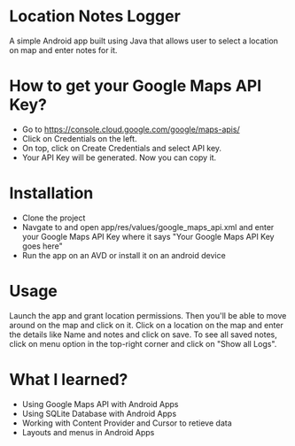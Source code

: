 # Location Notes Logger
A simple Android app built using Java that allows user to select a location on map and enter notes for it.

# How to get your Google Maps API Key?
* Go to https://console.cloud.google.com/google/maps-apis/
* Click on Credentials on the left.
* On top, click on Create Credentials and select API key.
* Your API Key will be generated. Now you can copy it.

# Installation
* Clone the project
* Navgate to and open app/res/values/google_maps_api.xml and enter your Google Maps API Key where it says "Your Google Maps API Key goes here"
* Run the app on an AVD or install it on an android device

# Usage
Launch the app and grant location permissions. Then you'll be able to move around on the map and click on it. Click on a location on the map and enter the details like Name and notes and click on save. To see all saved notes, click on menu option in the top-right corner and click on "Show all Logs".

# What I learned?
* Using Google Maps API with Android Apps
* Using SQLite Database with Android Apps
* Working with Content Provider and Cursor to retieve data
* Layouts and menus in Android Apps
